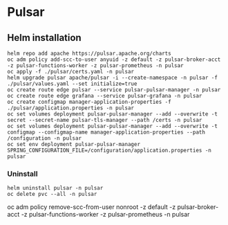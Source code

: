 # Pulsar

## Helm installation

```shell
helm repo add apache https://pulsar.apache.org/charts
oc adm policy add-scc-to-user anyuid -z default -z pulsar-broker-acct -z pulsar-functions-worker -z pulsar-prometheus -n pulsar
oc apply -f ./pulsar/certs.yaml -n pulsar
helm upgrade pulsar apache/pulsar -i --create-namespace -n pulsar -f ./pulsar/values.yaml --set initialize=true
oc create route edge pulsar --service pulsar-pulsar-manager -n pulsar
oc create route edge grafana --service pulsar-grafana -n pulsar
oc create configmap manager-application-properties -f ./pulsar/application.properties -n pulsar
oc set volumes deployment pulsar-pulsar-manager --add --overwrite -t secret --secret-name pulsar-tls-manager --path /certs -n pulsar
oc set volumes deployment pulsar-pulsar-manager --add --overwrite -t configmap --configmap-name manager-application-properties --path /configuration -n pulsar
oc set env deployment pulsar-pulsar-manager SPRING_CONFIGURATION_FILE=/configuration/application.properties -n pulsar
```

### Uninstall

```shell
helm uninstall pulsar -n pulsar
oc delete pvc --all -n pulsar
```  

oc adm policy remove-scc-from-user nonroot -z default -z pulsar-broker-acct -z pulsar-functions-worker -z pulsar-prometheus -n pulsar
